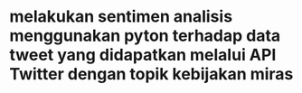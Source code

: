 # melakukan sentimen analisis menggunakan pyton terhadap data tweet yang didapatkan melalui API Twitter dengan topik kebijakan miras
